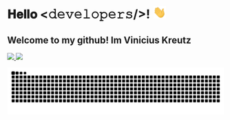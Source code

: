 
<h1> 𝐇𝐞𝐥𝐥𝐨 <𝚍𝚎𝚟𝚎𝚕𝚘𝚙𝚎𝚛𝚜/>! <img src="https://github.com/ABSphreak/ABSphreak/blob/master/gifs/Hi.gif" width="30"></h1>
<h2> Welcome to my github! Im Vinicius Kreutz </h2>



<div>
<a href="https://github.com/KreutzVinicius">
<img height="180em" src="https://github-readme-stats.vercel.app/api/top-langs/?username=KreutzVinicius&layout=compact&langs_count=7&theme=dark"/>
<img height="180em" src="https://github-readme-stats.vercel.app/api?username=KreutzVinicius&show_icons=true&theme=dark&include_all_commits=true&count_private=true"/>
</div>

![Snake animation](https://github.com/KreutzVinicius/KreutzVinicius/blob/output/github-contribution-grid-snake.svg)





<!--

- 🔭 I’m currently working on ...
- 🌱 I’m currently learning ...
- 👯 I’m looking to collaborate on ...
- 🤔 I’m looking for help with ...
- 💬 Ask me about ...
- 📫 How to reach me: ...
- 😄 Pronouns: ...
- ⚡ Fun fact: ...
-->
